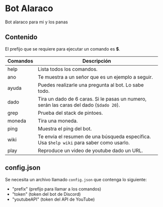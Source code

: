 # Bot Alaraco
Bot alaraco para mi y los panas

## Contenido
El prefijo que se requiere para ejecutar un comando es **$**.

| Comandos |            Descripción                 |
|----------|----------------------------------------|
|   help   |    Lista todos los comandos.
|   ano    |    Te muestra a un señor que es un ejemplo a seguir.
|   ayuda  |    Puedes realizarle una pregunta al bot. Lo sabe todo.
|   dado   |    Tira un dado de 6 caras. Si le pasas un numero, serán las caras del dado (`$dado 20`).
|   grep   |    Prueba del stack de pintoes.
|   moneda |    Tira una moneda.
|   ping   |    Muestra el ping del bot.
|	wiki   |	Te envia el resumen de una búsqueda específica. Usa `$help wiki` para saber como usarlo.
|	play   |	Reproduce un video de youtube dado un URL.

## config.json
Se necesita un archivo llamado `config.json` que contenga lo siguiente:
* "prefix" (prefijo para llamar a los comandos)
* "token" (token del bot de Discord)
* "youtubeAPI" (token del API de YouTube)

